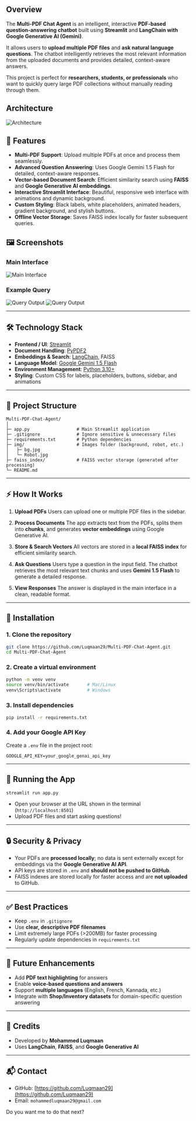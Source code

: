 ## Overview

The **Multi-PDF Chat Agent** is an intelligent, interactive **PDF-based question-answering chatbot** built using **Streamlit** and **LangChain with Google Generative AI (Gemini)**.

It allows users to **upload multiple PDF files** and **ask natural language questions**. The chatbot intelligently retrieves the most relevant information from the uploaded documents and provides detailed, context-aware answers.

This project is perfect for **researchers, students, or professionals** who want to quickly query large PDF collections without manually reading through them.

## Architecture 

![Architecture](Architecture.jpg)



## 🌟 Features

* **Multi-PDF Support**: Upload multiple PDFs at once and process them seamlessly.
* **Advanced Question Answering**: Uses Google Gemini 1.5 Flash for detailed, context-aware responses.
* **Vector-based Document Search**: Efficient similarity search using **FAISS** and **Google Generative AI embeddings**.
* **Interactive Streamlit Interface**: Beautiful, responsive web interface with animations and dynamic background.
* **Custom Styling**: Black labels, white placeholders, animated headers, gradient background, and stylish buttons.
* **Offline Vector Storage**: Saves FAISS index locally for faster subsequent queries.



## 🖼 Screenshots

### Main Interface

![Main Interface](img/Home.png)

### Example Query

![Query Output](img/op1.png)
![Query Output](img/op2.png)

---

## 🛠 Technology Stack

* **Frontend / UI**: [Streamlit](https://streamlit.io/)
* **Document Handling**: [PyPDF2](https://pypi.org/project/PyPDF2/)
* **Embeddings & Search**: [LangChain](https://www.langchain.com/), FAISS
* **Language Model**: [Google Gemini 1.5 Flash](https://developers.generativeai.google/)
* **Environment Management**: [Python 3.10+](https://www.python.org/)
* **Styling**: Custom CSS for labels, placeholders, buttons, sidebar, and animations

---

## 📁 Project Structure

```
Multi-PDF-Chat-Agent/
│
├─ app.py                  # Main Streamlit application
├─ .gitignore              # Ignore sensitive & unnecessary files
├─ requirements.txt        # Python dependencies
├─ img/                    # Images folder (background, robot, etc.)
│   ├─ bg.jpg
│   └─ Robot.jpg
├─ faiss_index/            # FAISS vector storage (generated after processing)
└─ README.md
```

---

## ⚡ How It Works

1. **Upload PDFs**
   Users can upload one or multiple PDF files in the sidebar.

2. **Process Documents**
   The app extracts text from the PDFs, splits them into **chunks**, and generates **vector embeddings** using Google Generative AI.

3. **Store & Search Vectors**
   All vectors are stored in a **local FAISS index** for efficient similarity search.

4. **Ask Questions**
   Users type a question in the input field. The chatbot retrieves the most relevant text chunks and uses **Gemini 1.5 Flash** to generate a detailed response.

5. **View Responses**
   The answer is displayed in the main interface in a clean, readable format.

---

## 🚀 Installation

### 1. Clone the repository

```bash
git clone https://github.com/Luqmaan29/Multi-PDF-Chat-Agent.git
cd Multi-PDF-Chat-Agent
```

### 2. Create a virtual environment

```bash
python -m venv venv
source venv/bin/activate       # Mac/Linux
venv\Scripts\activate          # Windows
```

### 3. Install dependencies

```bash
pip install -r requirements.txt
```

### 4. Add your Google API Key

Create a `.env` file in the project root:

```
GOOGLE_API_KEY=your_google_genai_api_key
```

---

## 🏃 Running the App

```bash
streamlit run app.py
```

* Open your browser at the URL shown in the terminal (`http://localhost:8501`)
* Upload PDF files and start asking questions!

---

## 🔒 Security & Privacy

* Your PDFs are **processed locally**; no data is sent externally except for embeddings via the **Google Generative AI API**.
* API keys are stored in `.env` and **should not be pushed to GitHub**.
* FAISS indexes are stored locally for faster access and are **not uploaded** to GitHub.

---

## ✅ Best Practices

* Keep `.env` in `.gitignore`
* Use **clear, descriptive PDF filenames**
* Limit extremely large PDFs (>200MB) for faster processing
* Regularly update dependencies in `requirements.txt`

---

## 📜 Future Enhancements

* Add **PDF text highlighting** for answers
* Enable **voice-based questions and answers**
* Support **multiple languages** (English, French, Kannada, etc.)
* Integrate with **Shop/Inventory datasets** for domain-specific question answering

---

## 🙌 Credits

* Developed by **Mohammed Luqmaan**
* Uses **LangChain**, **FAISS**, and **Google Generative AI**

---

## 📬 Contact

* GitHub: [https://github.com/Luqmaan29](https://github.com/Luqmaan29)
* Email: `mohammedluqmaan29@gmail.com`


Do you want me to do that next?
